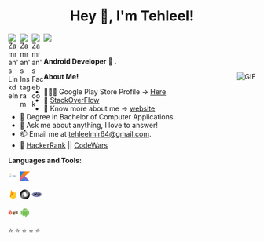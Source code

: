 <div align="center">
<h1 title="hehehe"> Hey 👋, I'm Tehleel!</h1>
</div>
<a href="https://www.linkedin.com/in/tehleel-mir-3a88b91bb/">
  <img align="left" alt="Zamran's LinkdeIn" width="24px" src="https://cdn.jsdelivr.net/npm/simple-icons@v3/icons/linkedin.svg" />
</a>
<a href="https://www.instagram.com/tehleel.mir/">
  <img align="left" alt="Zamran's Instagram" width="24px" src="https://cdn.jsdelivr.net/npm/simple-icons@v3/icons/instagram.svg" />
</a>
<a href="https://www.facebook.com/tehleel.mir.3/">
  <img align="left" alt="Zamran's Facebook" width="24px" src="https://cdn.jsdelivr.net/npm/simple-icons@v3/icons/facebook.svg" />
</a>
<img src="https://komarev.com/ghpvc/?username=ZamranxD&color=blueviolet" align="left">





<br />
<br />

**Android Developer** 🚀 .

  <img align="right" alt="GIF" src="https://i.pinimg.com/originals/e4/26/70/e426702edf874b181aced1e2fa5c6cde.gif" />

**About Me!**

- 👨🏽‍💻 Google Play Store Profile -> [Here](https://play.google.com/store/apps/dev?id=9086481429286206015&hl=en_IN&gl=US)
- 🌱 [StackOverFlow](https://stackoverflow.com/users/14599955/tehleel-mir)
- 🤔 Know more about me -> [website](tehleelmir.github.io)
- 💼 Degree in Bachelor of Computer Applications.
- 💬 Ask me about anything, I love to answer!
- 📫 Email me at [tehleelmir64@gmail.com](mailto:tehleelmir64@gmail.com).
- 📝 [HackerRank](https://www.hackerrank.com/Tehleel) || [CodeWars](https://www.codewars.com/users/tehleelmir)


**Languages and Tools:**  


<code><img height="20" src="https://raw.githubusercontent.com/github/explore/80688e429a7d4ef2fca1e82350fe8e3517d3494d/topics/java/java.png"></code>
<code><img height="20" src="https://raw.githubusercontent.com/github/explore/80688e429a7d4ef2fca1e82350fe8e3517d3494d/topics/kotlin/kotlin.png"></code>

<code><img height="20" src="https://raw.githubusercontent.com/github/explore/80688e429a7d4ef2fca1e82350fe8e3517d3494d/topics/firebase/firebase.png"></code>
<code><img height="20" src="https://raw.githubusercontent.com/github/explore/80688e429a7d4ef2fca1e82350fe8e3517d3494d/topics/json/json.png"></code>
<code><img height="20" src="https://raw.githubusercontent.com/github/explore/80688e429a7d4ef2fca1e82350fe8e3517d3494d/topics/php/php.png"></code>

<code><img height="20" src="https://raw.githubusercontent.com/github/explore/80688e429a7d4ef2fca1e82350fe8e3517d3494d/topics/git/git.png"></code>
<code><img height="20" src="https://raw.githubusercontent.com/github/explore/80688e429a7d4ef2fca1e82350fe8e3517d3494d/topics/android/android.png"></code>

⭐️ ⭐️ ⭐️ ⭐️ ⭐
